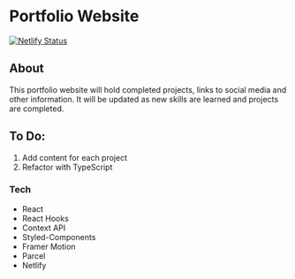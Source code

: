# Portfolio Website

[![Netlify Status](https://api.netlify.com/api/v1/badges/793dd770-4baf-41f8-9163-e45a56fa7def/deploy-status)](https://app.netlify.com/sites/hardcore-turing-eb01e6/deploys)

## About

This portfolio website will hold completed projects, links to social media and other information. It will be updated as new skills are learned and projects are completed.

## To Do:

1. Add content for each project
2. Refactor with TypeScript

### Tech

- React
- React Hooks
- Context API
- Styled-Components
- Framer Motion
- Parcel
- Netlify
